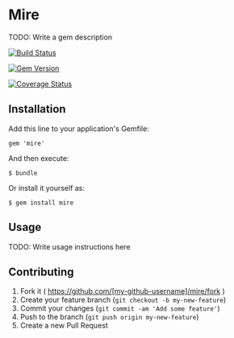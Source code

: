 # Mire

TODO: Write a gem description

[![Build Status](https://travis-ci.org/alienware/mire.png?branch=master)](https://travis-ci.org/Integralist/Sinderella)

[![Gem Version](https://badge.fury.io/rb/mire.png)](http://badge.fury.io/rb/mire)

[![Coverage Status](https://coveralls.io/repos/alienware/mire/badge.png?branch=master)](https://coveralls.io/r/alienware/mire?branch=master)

## Installation

Add this line to your application's Gemfile:

    gem 'mire'

And then execute:

    $ bundle

Or install it yourself as:

    $ gem install mire

## Usage

TODO: Write usage instructions here

## Contributing

1. Fork it ( https://github.com/[my-github-username]/mire/fork )
2. Create your feature branch (`git checkout -b my-new-feature`)
3. Commit your changes (`git commit -am 'Add some feature'`)
4. Push to the branch (`git push origin my-new-feature`)
5. Create a new Pull Request
